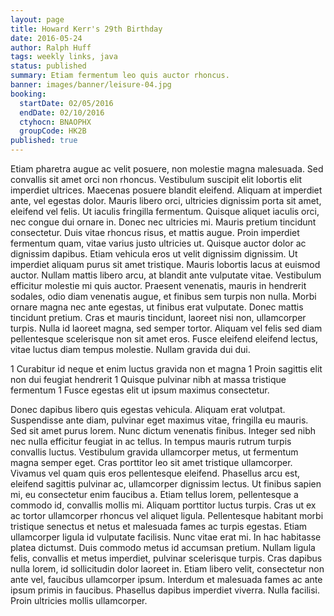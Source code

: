 ```yaml
---
layout: page
title: Howard Kerr's 29th Birthday
date: 2016-05-24
author: Ralph Huff
tags: weekly links, java
status: published
summary: Etiam fermentum leo quis auctor rhoncus.
banner: images/banner/leisure-04.jpg
booking:
  startDate: 02/05/2016
  endDate: 02/10/2016
  ctyhocn: BNAOPHX
  groupCode: HK2B
published: true
---
```

Etiam pharetra augue ac velit posuere, non molestie magna malesuada. Sed convallis sit amet orci non rhoncus. Vestibulum suscipit elit lobortis elit imperdiet ultrices. Maecenas posuere blandit eleifend. Aliquam at imperdiet ante, vel egestas dolor. Mauris libero orci, ultricies dignissim porta sit amet, eleifend vel felis. Ut iaculis fringilla fermentum. Quisque aliquet iaculis orci, nec congue dui ornare in. Donec nec ultricies mi. Mauris pretium tincidunt consectetur. Duis vitae rhoncus risus, et mattis augue. Proin imperdiet fermentum quam, vitae varius justo ultricies ut. Quisque auctor dolor ac dignissim dapibus. Etiam vehicula eros ut velit dignissim dignissim.
Ut imperdiet aliquam purus sit amet tristique. Mauris lobortis lacus at euismod auctor. Nullam mattis libero arcu, at blandit ante vulputate vitae. Vestibulum efficitur molestie mi quis auctor. Praesent venenatis, mauris in hendrerit sodales, odio diam venenatis augue, et finibus sem turpis non nulla. Morbi ornare magna nec ante egestas, ut finibus erat vulputate. Donec mattis tincidunt pretium. Cras et mauris tincidunt, laoreet nisi non, ullamcorper turpis. Nulla id laoreet magna, sed semper tortor. Aliquam vel felis sed diam pellentesque scelerisque non sit amet eros. Fusce eleifend eleifend lectus, vitae luctus diam tempus molestie. Nullam gravida dui dui.

1 Curabitur id neque et enim luctus gravida non et magna
1 Proin sagittis elit non dui feugiat hendrerit
1 Quisque pulvinar nibh at massa tristique fermentum
1 Fusce egestas elit ut ipsum maximus consectetur.

Donec dapibus libero quis egestas vehicula. Aliquam erat volutpat. Suspendisse ante diam, pulvinar eget maximus vitae, fringilla eu mauris. Sed sit amet purus lorem. Nunc dictum venenatis finibus. Integer sed nibh nec nulla efficitur feugiat in ac tellus. In tempus mauris rutrum turpis convallis luctus. Vestibulum gravida ullamcorper metus, ut fermentum magna semper eget. Cras porttitor leo sit amet tristique ullamcorper. Vivamus vel quam quis eros pellentesque eleifend. Phasellus arcu est, eleifend sagittis pulvinar ac, ullamcorper dignissim lectus. Ut finibus sapien mi, eu consectetur enim faucibus a. Etiam tellus lorem, pellentesque a commodo id, convallis mollis mi. Aliquam porttitor luctus turpis. Cras ut ex ac tortor ullamcorper rhoncus vel aliquet ligula. Pellentesque habitant morbi tristique senectus et netus et malesuada fames ac turpis egestas.
Etiam ullamcorper ligula id vulputate facilisis. Nunc vitae erat mi. In hac habitasse platea dictumst. Duis commodo metus id accumsan pretium. Nullam ligula felis, convallis et metus imperdiet, pulvinar scelerisque turpis. Cras dapibus nulla lorem, id sollicitudin dolor laoreet in. Etiam libero velit, consectetur non ante vel, faucibus ullamcorper ipsum. Interdum et malesuada fames ac ante ipsum primis in faucibus. Phasellus dapibus imperdiet viverra. Nulla facilisi. Proin ultricies mollis ullamcorper.
